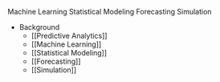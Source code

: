 Machine Learning
Statistical Modeling
Forecasting
Simulation

- Background
	- [[Predictive Analytics]]
	- [[Machine Learning]]
	- [[Statistical Modeling]]
	- [[Forecasting]]
	- [[Simulation]]